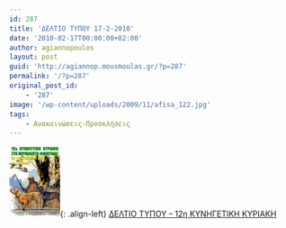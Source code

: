 ```yaml
---
id: 287
title: 'ΔΕΛΤΙΟ ΤΥΠΟΥ 17-2-2010'
date: '2010-02-17T00:00:00+02:00'
author: agiannopoulos
layout: post
guid: 'http://agiannop.mousmoulas.gr/?p=287'
permalink: '/?p=287'
original_post_id:
    - '287'
image: '/wp-content/uploads/2009/11/afisa_122.jpg'
tags:
    - Ανακοινώσεις-Προσκλήσεις
---
```


[![](/wp-content/uploads/2009/11/afisa_12_s2.jpg)](/wp-content/uploads/2009/11/afisa_122.jpg){: .align-left}
[ΔΕΛΤΙΟ ΤΥΠΟΥ – 12η ΚΥΝΗΓΕΤΙΚΗ ΚΥΡΙΑΚΗ](/wp-content/uploads/2009/11/12_kynigetiki_kyriaki.pdf)